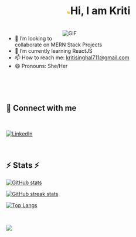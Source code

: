 <h1 align="center"> <img src="https://raw.githubusercontent.com/ABSphreak/ABSphreak/master/gifs/Hi.gif" width="10px">Hi, I am Kriti 
</h1>
<br>
<img align="right" alt="GIF" src="https://media.giphy.com/media/L1R1tvI9svkIWwpVYr/giphy.gif" width="350px">

<!-- - 👯 I’m looking to collaborate on ...
🤔 I’m looking for help with ...
- 💬 Ask me about ...
- ⚡ Fun fact: ... participant at GirlScript Summer of Code
https://media.giphy.com/media/L1R1tvI9svkIWwpVYr/giphy.gif
-->

-   🔭 I’m looking to collaborate on MERN Stack Projects
-   🌱 I’m currently learning ReactJS
-   📫 How to reach me: kritisinghal711@gmail.com
-   😄 Pronouns: She/Her

<br />

<br>
<br>

## 🙋 Connect with me

<br>

<!-- Badges template - https://github.com/badges/shields -->

[![LinkedIn](https://img.shields.io/badge/LinkedIn-0077B5?style=for-the-badge&logo=linkedin&logoColor=white)](https://www.linkedin.com/in/kriti-711/)
<br><br><br>

## ⚡ Stats ⚡

</p>

  <a  href="https://github.com/Kriti-bit">

![GitHub stats](https://github-readme-stats.vercel.app/api?username=Kriti-bit&show_icons=true)

![GitHub streak stats](https://github-readme-streak-stats.herokuapp.com/?user=Kriti-bit)

[![Top Langs](https://github-readme-stats.vercel.app/api/top-langs/?username=Kriti-bit)](https://github.com/anuraghazra/github-readme-stats)

</a>
<br>

![](https://visitor-badge.glitch.me/badge?page_id=Kriti-bit.Kriti-bit)
